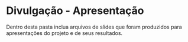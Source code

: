 # Divulgação - Apresentação

Dentro desta pasta inclua arquivos de slides que foram produzidos para apresentações do projeto e de seus resultados.

